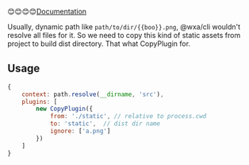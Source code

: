 :blush::blush::blush::blush:[Documentation](https://genuifx.github.io/wxa/plugin/cli/copy.html)

Usually, dynamic path like `path/to/dir/{{boo}}.png`, @wxa/cli wouldn't resolve all files for it. So we need to copy this kind of static assets from project to build dist directory. That what CopyPlugin for.

## Usage
```js
{
    context: path.resolve(__dirname, 'src'),
    plugins: [
        new CopyPlugin({
            from: './static', // relative to process.cwd
            to: 'static',  // dist dir name
            ignore: ['a.png']
        })
    ]
}
```